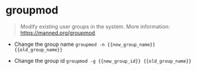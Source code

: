 # groupmod
> Modify existing user groups in the system.
> More information: <https://manned.org/groupmod>.

- Change the group name
`groupmod -n {{new_group_name}} {{old_group_name}}`

- Change the group id
`groupmod -g {{new_group_id}} {{old_group_name}}`
